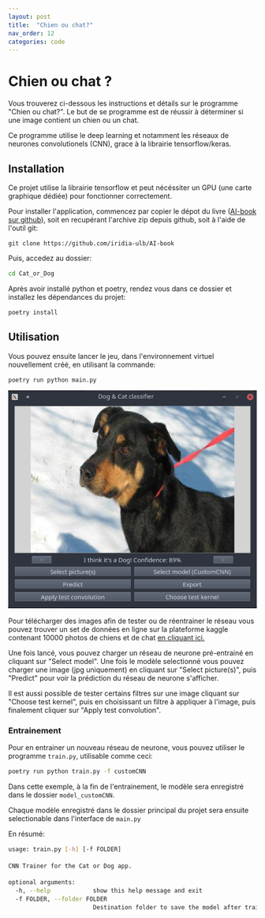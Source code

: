 ```yaml
---
layout: post
title:  "Chien ou chat?"
nav_order: 12
categories: code
---
```

# Chien ou chat ?

Vous trouverez ci-dessous les instructions et détails sur le programme
"Chien ou chat?". Le but de se programme est de réussir à déterminer 
si une image contient un chien ou un chat.

Ce programme utilise le deep learning et notamment les réseaux de neurones
convolutionels (CNN), grace à la librairie tensorflow/keras.

## Installation
Ce projet utilise la librairie tensorflow et peut nécéssiter un GPU (une carte
graphique dédiée) pour fonctionner correctement.

Pour installer l'application, commencez par copier le dépot du livre ([AI-book sur github][ia-gh]),
soit en recupérant l'archive zip depuis github, soit à l'aide de l'outil git:
```
git clone https://github.com/iridia-ulb/AI-book
```

Puis, accedez au dossier:

```bash
cd Cat_or_Dog
```

Après avoir installé python et poetry, rendez vous dans ce dossier et installez les
dépendances du projet:

```bash
poetry install
```

## Utilisation

Vous pouvez ensuite lancer le jeu, dans l'environnement virtuel nouvellement
créé, en utilisant la commande:

```bash
poetry run python main.py
```

![cat dog screen](../assets/img/catdog.png)

Pour télécharger des images afin de tester ou de réentrainer le réseau
vous pouvez trouver un set de données en ligne sur la plateforme kaggle contenant
10000 photos de chiens et de chat [en cliquant ici.][kaggle]

Une fois lancé, vous pouvez charger un réseau de neurone pré-entrainé en cliquant
sur "Select model".
Une fois le modèle selectionné vous pouvez charger une image (jpg uniquement)
en cliquant sur "Select picture(s)", puis "Predict" pour voir la prédiction 
du réseau de neurone s'afficher.

Il est aussi possible de tester certains filtres sur une image cliquant sur
"Choose test kernel", puis en choisissant un filtre à appliquer à l'image,
puis finalement cliquer sur "Apply test convolution".

### Entrainement

Pour en entrainer un nouveau réseau de neurone, vous pouvez utiliser le
programme `train.py`, utilisable comme ceci:

```bash
poetry run python train.py -f customCNN
```
Dans cette exemple, à la fin de l'entrainement,
le modèle sera enregistré dans le dossier `model_customCNN`.

Chaque modèle enregistré dans le dossier principal du projet 
sera ensuite selectionable dans l'interface de `main.py`

En résumé:

```bash
usage: train.py [-h] [-f FOLDER]

CNN Trainer for the Cat or Dog app.

optional arguments:
  -h, --help            show this help message and exit
  -f FOLDER, --folder FOLDER
                        Destination folder to save the model after training ends.
```

[ia-gh]: https://github.com/iridia-ulb/AI-book
[kaggle]: https://www.kaggle.com/chetankv/dogs-cats-images
